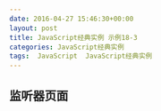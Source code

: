 ```yaml
---
date: 2016-04-27 15:46:30+00:00
layout: post
title: JavaScript经典实例 示例18-3
categories: JavaScript经典实例
tags:  JavaScript  JavaScript经典实例
---
```

监听器页面
----------------

<html>
    <head>
        <title>Listener</title>
        <script type="text/javascript">
            function manageEvent(eventObj, event, eventHandler) {
                if (eventObj.addEventListerener) {
                    eventObj.addEventListerener(event, eventHandler, false);
                } else if (eventObj.attachEvent) {
                    event = 'on' + event;
                    eventObj.attachEvent(event, eventHandler);
                }
                
            }
            
            window.onload = function() {
                manageEvent(window, 'message', receive);
            }
            
            // 把URL修改到你的位置
            function receive(e) {
                var img = document.getElementById('image');
                
                img.src = e.data.split(',')[0];
                img.alt = e.data.split(',')[1];
                e.source.postMessage('Received ' + e.data, 'http://lovechina.xyz/JavaScript%E7%BB%8F%E5%85%B8%E5%AE%9E%E4%BE%8BExample18-2/');                
            }
            
        </script>
    </head>
    <body>
        <img src="/assets/media/image/quanzhixian.jpg" id="image" alt="来自星星的你剧照" />
    </body>
</html>

[点击查看发送器页面](http://lovechina.xyz/JavaScript%E7%BB%8F%E5%85%B8%E5%AE%9E%E4%BE%8BExample18-2/){:target="_blank"} 

源码如下：

{% highlight yaml %} 
<!DOCTYPE html>
<html>
    <head>
        <title>Listener</title>
        <script type="text/javascript">
            function manageEvent(eventObj, event, eventHandler) {
                if (eventObj.addEventListerener) {
                    eventObj.addEventListerener(event, eventHandler, false);
                } else if (eventObj.attachEvent) {
                    event = 'on' + event;
                    eventObj.attachEvent(event, eventHandler);
                }
                
            }
            
            window.onload = function() {
                manageEvent(window, 'message', receive);
            }
            
            // 把URL修改到你的位置
            function receive(e) {
                var img = document.getElementById('image');
                
                img.src = e.data.split(',')[0];
                img.alt = e.data.split(',')[1];
                e.source.postMessage('Received ' + e.data, 'http://lovechina.xyz/JavaScript%E7%BB%8F%E5%85%B8%E5%AE%9E%E4%BE%8BExample18-2/');                
            }
            
        </script>
    </head>
    <body>
        <img src="/assets/media/image/quanzhixian.jpg" id="image" alt="来自星星的你剧照" />
    </body>
</html>
{% endhighlight %}

